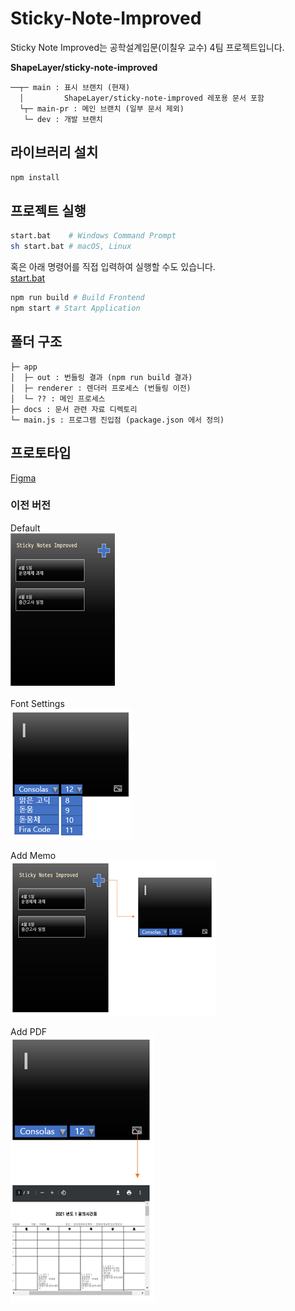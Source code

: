 # Sticky-Note-Improved
Sticky Note Improved는 공학설계입문(이칠우 교수) 4팀 프로젝트입니다.

**ShapeLayer/sticky-note-improved**
```
──┬─ main : 표시 브랜치 (현재)
  │         ShapeLayer/sticky-note-improved 레포용 문서 포함
  └┬─ main-pr : 메인 브랜치 (일부 문서 제외)
   └─ dev : 개발 브랜치 
```

## 라이브러리 설치
```bash
npm install
```

## 프로젝트 실행
```bash
start.bat    # Windows Command Prompt
sh start.bat # macOS, Linux
```

혹은 아래 명령어를 직접 입력하여 실행할 수도 있습니다.  
[start.bat](./start.bat)
```bash
npm run build # Build Frontend
npm start # Start Application
```

## 폴더 구조
```
├─ app
│  ├─ out : 번들링 결과 (npm run build 결과)
│  ├─ renderer : 렌더러 프로세스 (번들링 이전)
│  └─ ?? : 메인 프로세스
├─ docs : 문서 관련 자료 디렉토리
└─ main.js : 프로그램 진입점 (package.json 에서 정의)
```

## 프로토타입
[Figma](https://www.figma.com/proto/5ZyfEqvnN36g2hPs7rle0u/Advanced-Sticky-Note?node-id=1%3A2&scaling=min-zoom&page-id=0%3A1)

### 이전 버전
Default  
![default](./docs/assets/README.md/default.png)  

Font Settings  
![font](./docs/assets/README.md/font.png)  

Add Memo   
![add-memo](./docs/assets/README.md/add-memo.png)  

Add PDF  
![add-pdf](./docs/assets/README.md/add-pdf.png)  